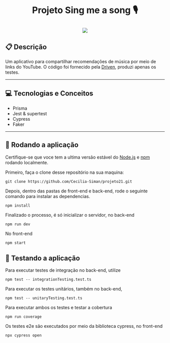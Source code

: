 # <p align='center'> Projeto Sing me a song 🎙️ </p>

<p align = "center">
   <img src="https://img.shields.io/badge/author-CECÍLIA_SIMAN_SALEMA-4dae71?style=flat-square" />
</p>

##  :clipboard: Descrição

Um aplicativo para compartilhar recomendações de música por meio de links do YouTube. O código foi fornecido pela [Driven], produzi apenas os testes. 

***
[Driven]:https://github.com/driven-projects/sing-me-a-song
## :computer:	 Tecnologias e Conceitos

- Prisma
- Jest & supertest
- Cypress
- Faker

***


## 🏁 Rodando a aplicação

Certifique-se que voce tem a ultima versão estável do [Node.js](https://nodejs.org/en/download/) e [npm](https://www.npmjs.com/) rodando localmente.

Primeiro, faça o clone desse repositório na sua maquina:

```
git clone https://github.com/Cecilia-Siman/projeto21.git
```

Depois, dentro das pastas de front-end e back-end, rode o seguinte comando para instalar as dependencias.

```
npm install
```

Finalizado o processo, é só inicializar o servidor, no back-end

```
npm run dev
```

No front-end

```
npm start
```

## 🧪 Testando a aplicação

Para executar testes de integração no back-end, utilize

```
npm test -- integrationTesting.test.ts
```

Para executar os testes unitários, também no back-end,

```
npm test -- unitaryTesting.test.ts
```

Para executar ambos os testes e testar a cobertura
```
npm run coverage
```

Os testes e2e são executados por meio da biblioteca cypress, no front-end

```
npx cypress open
```
